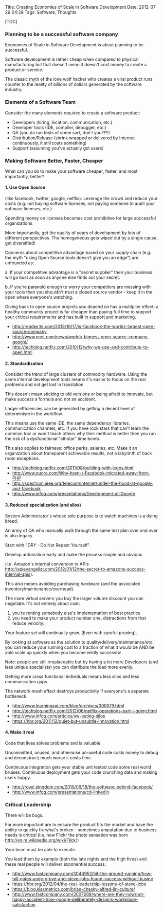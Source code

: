 Title: Creating Economies of Scale in Software Development
Date: 2012-07-29 04:39
Tags: Software, Thoughts

[TOC]

### Planning to be a successful software company

Economies of Scale in Software Development is about planning to be successful.

Software development is rather cheap when compared to physical manufacturing but that doesn't mean it doesn't cost money to create a product or service.

The classic myth of the lone wolf hacker who creates a viral product runs counter to the reality of billions of dollars generated by the software industry.

### Elements of a Software Team

Consider the many elements required to create a software product:

- Developers (hiring, location, communication, etc.)  
- Developer tools (IDE, compiler, debugger, etc.)  
- QA (you do run tests of some sort, don't you?!?!)  
- Distribution/Release (shrink wrapped or delivered by Internet continuously, it still costs something)  
- Support (assuming you've actually got users)

### Making Software Better, Faster, Cheaper

What can you do to make your software cheaper, faster, and most importantly, better?

#### 1. Use Open Source
(like facebook, twitter, google, netflix). Leverage the crowd and reduce your costs (e.g. not buying software licenses, not paying someone to audit your software licenses, etc.)

Spending money on licenses becomes cost prohibitive for large successful organizations.

More importantly, get the quality of years of development by lots of different perspectives. The homogeneous gets wiped out by a single cause, get diversified!

Concerns about competitive advantage based on your supply chain (e.g. the myth "using Open Source tools doesn't give you an edge") are unfounded as:

a. If your competitive advantage is a "secret supplier" then your business will go bust as soon as anyone else finds out your secret.

b. If you're paranoid enough to worry your competitors are messing with your tools then you shouldn't trust a closed source vendor - keep it in the open where everyone's watching.

Giving back to open source projects you depend on has a multiplier effect: a healthy community project is far cheaper than paying full time to support your critical requirements and has built in support and marketing.

- <http://readwrite.com/2013/10/17/is-facebook-the-worlds-largest-open-source-company>
- <http://www.cnet.com/news/worlds-biggest-open-source-company-google/>
- <http://techblog.netflix.com/2010/12/why-we-use-and-contribute-to-open.html>


#### 2. Standardization

Consider the trend of large clusters of commodity hardware. Using the same internal development tools means it's easier to focus on the real problems and not get lost in translation.

This doesn't mean sticking to old versions or being afraid to innovate, but make success a formula and not an accident.

Larger efficiencies can be generated by getting a decent level of determinism in the workflow.

This means use the same IDE, the same dependency libraries, communication channels, etc. If you have rock stars that can't learn the common tool or won't teach others why their method is better then you run the risk of a dysfunctional "all-star" time bomb.

This also applies to fairness: office perks, salaries, etc. Make it an organization about transparent achievable results, not a labyrinth of back room exceptions.

- <http://techblog.netflix.com/2011/08/building-with-legos.html>
- <http://www.quora.com/Why-hasn-t-Facebook-migrated-away-from-PHP>
- <http://spectrum.ieee.org/telecom/internet/under-the-hood-at-google-and-facebook>
- <http://www.infoq.com/presentations/Development-at-Google>

#### 3. Reduced specialization (and silos)

System Administrator's whose sole purpose is to watch machines is a dying breed. 

An army of QA who manually walk through the same test plan over and over is also legacy. 

Start with "DRY - Do Not Repeat Yourself".

Develop automation early and make the process simple and obvious. 

(i.e. Amazon's internal conversion to APIs <http://apievangelist.com/2012/01/12/the-secret-to-amazons-success-internal-apis>).

This also means avoiding purchasing hardware (and the associated inventory/maintenance/overhead).

The more virtual servers you buy the larger volume discount you can negotiate. It's not entirely about cost: 

1. you're renting somebody else's implementation of best practice 
2. you need to make your product number one, distractions from that reduce velocity.

Your feature set will continually grow. (Even with careful pruning). 

By looking at software as the solution to quality/delivery/maintenance/etc. you can reduce your running cost to a fraction of what it would be AND be able scale up quickly when you become wildly successful.

Note: people are still irreplaceable but by having a lot more Developers (and less unique specialists) you can distribute the load more evenly.

Getting more cross functional individuals means less silos and less communication gaps. 

The network mesh effect destroys productivity if everyone's a separate bottleneck.

- <http://www.learningapi.com/blog/archives/000079.html>
- <http://techblog.netflix.com/2012/06/netflix-operations-part-i-going.html>
- <http://www.infoq.com/articles/sw-eating-silos>
- <https://hbr.org/2011/12/quiet-but-unsubtle-innovation.html>


#### 4. Make it real

Code that lives solves problems and is valuable. 

Uncommitted, unused, and otherwise un-useful code costs money to debug and deconstruct; much worse it costs time.

Continuous integration gets your stable unit tested code some real world bruises. Continuous deployment gets your code crunching data and making users happy.

- <http://royal.pingdom.com/2010/06/18/the-software-behind-facebook/>
- <http://www.infoq.com/presentations/cd-linkedin>

### Critical Leadership

There will be bugs. 

Far more important are to ensure the product fits the market and have the ability to quickly fix what's broken - sometimes amputation due to business needs is critical (i.e. how Flickr the photo sensation was born <http://en.m.wikipedia.org/wiki/Flickr>)

Your team must be able to execute. 

You lead them by example (both the late nights and the high fives) and these real people will deliver exponential success.

- <http://www.fastcompany.com/3044952/hit-the-ground-running/how-bill-gates-andy-grove-and-steve-jobs-found-success-without-busine>
- <https://hbr.org/2012/04/the-real-leadership-lessons-of-steve-jobs>
- <https://blog.kissmetrics.com/brian-chesky-alfred-lin-culture/>
- <http://www.fastcompany.com/3007268/where-are-they-now/not-happy-accident-how-google-deliberately-designs-workplace-satisfaction>

